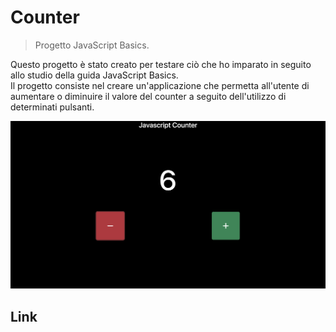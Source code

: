 # Counter
> Progetto JavaScript Basics.

Questo progetto è stato creato per testare ciò che ho imparato in seguito allo studio della guida JavaScript Basics. </br>
Il progetto consiste nel creare un'applicazione che permetta all'utente di aumentare o diminuire il valore del counter a seguito dell'utilizzo di determinati pulsanti.

![foto app](assets/images/app-image.png)

## Link

